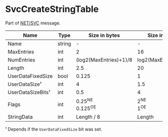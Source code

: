 # SvcCreateStringTable

Part of [NET/SVC](/classes/netsvc.md) message.

| Name | Type | Size in bytes | Size in bits | Value |
| --- | --- | --- | --- | --- |
| Name | string | - | - | - |
| MaxEntries | int | 2 | 16 | - |
| NumEntries | int | (log2(MaxEntries)+1)/8 | log2(MaxEntries)+1 | - |
| Length | int | 2.5 | 20 | - |
| UserDataFixedSize | bool | 0.125 | 1 | - |
| UserDataSize¹ | int | 4 | 1.5 | - |
| UserDataSizeBits¹ | int | 0.5 | 4 | - |
| Flags | int | 0.25<sup title="New Engine">NE</sup><br>0.125<sup title="Old Engine">OE</sup> | 2<sup title="New Engine">NE</sup><br>1<sup title="Old Engine">OE</sup> | - |
| StringData | int | Length / 8 | Length | - |

¹ Depends if the `UserDataFixedSize` bit was set.
